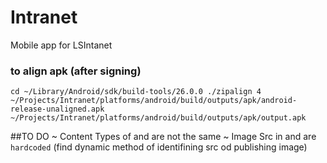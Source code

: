 # Intranet
Mobile app for LSIntanet 

### to align apk (after signing)
 `cd ~/Library/Android/sdk/build-tools/26.0.0
 ./zipalign 4 ~/Projects/Intranet/platforms/android/build/outputs/apk/android-release-unaligned.apk ~/Projects/Intranet/platforms/android/build/outputs/apk/output.apk`

 ##TO DO 
 ~ Content Types of <News> and <Blogs>  are not the same
 ~ Image Src in <News> and <Blogs> are `hardcoded` (find dynamic method of identifining src od publishing image)